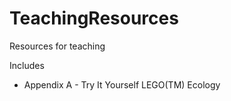 # TeachingResources
Resources for teaching

Includes
- Appendix A - Try It Yourself LEGO(TM) Ecology 
